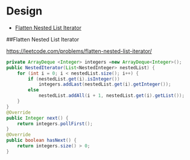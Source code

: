 # Design

+ [Flatten Nested List Iterator](flatten-nested-list-iterator)

##Flatten Nested List Iterator

https://leetcode.com/problems/flatten-nested-list-iterator/

```java
private ArrayDeque <Integer> integers =new ArrayDeque<Integer>();
public NestedIterator(List<NestedInteger> nestedList) {
    for (int i = 0; i < nestedList.size(); i++) {
        if (nestedList.get(i).isInteger())
            integers.addLast(nestedList.get(i).getInteger());
        else
            nestedList.addAll(i + 1, nestedList.get(i).getList());
    }
}
@Override
public Integer next() {
    return integers.pollFirst();
}
@Override
public boolean hasNext() {
    return integers.size() > 0;
}
```